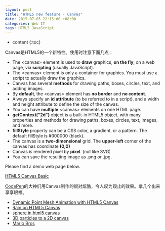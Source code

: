 ```yaml
---
layout: post
title: "HTML5 new feature - Canvas"
date: 2015-07-05 22:15:00 +08:00
categories: Web IT
tags: HTML5 JavaScript
---
```


* content
{:toc}


Canvas是HTML5的一个新特性。使用时注意下面几点：
* The &lt;canvas&gt; element is used to **draw** graphics, **on the fly**, on a web page, via **scripting** (usually JavaScript).
* The &lt;canvas&gt; element is only a container for graphics. You must use a script to actually draw the graphics.
* Canvas has several **methods** for drawing paths, boxes, circles, text, and adding images.
* By **default**, the &lt;canvas&gt; element has **no border** and **no content**.
* Always specify an **id attribute** (to be referred to in a script), and a width and height attribute to define the size of the canvas.
* You can have **multiple** &lt;canvas&gt; elements on one HTML page.
* **getContext("2d")** object is a built-in HTML5 object, with many properties and methods for drawing paths, boxes, circles, text, images, and more.
* **fillStyle** property can be a CSS color, a gradient, or a pattern. The default fillStyle is #000000 (black).
* The canvas is a **two-dimensional** grid. The **upper-left** corner of the canvas has coordinate **(0,0)**
* Canvas is rendered pixel by **pixel**. (not like SVG)
* You can save the resulting image as .png or .jpg.

Please find a demo web page below.






[HTML5 Canvas Basic](https://eastmanjian.cn/js_demo/tiy.jsp?sample=https%3A%2F%2Feastmanjian.github.io%2FHTML_CSS_Demo%2Fhtml5_canvas.html) 

[CodePen](codepen.io)的大神们用Canvas制作的很对炫酷，令人叹为观止的效果。拿几个出来享享眼福。
- [Dynamic Point Mesh Animation with HTML5 Canvas](https://codepen.io/dudleystorey/pen/NbNjjX)
- [Rain on HTML5 Canvas](https://codepen.io/ruigewaard/pen/JHDdF?q=html5+canvas&limit=all&type=type-pens)
- [sphere in html5 canvas](https://codepen.io/paultrone/pen/XbLWMj?q=html5+canvas&limit=all&type=type-pens)
- [3D particles to a 2D canvas](https://codepen.io/borian/pen/oKwGA?q=html5+canvas&limit=all&type=type-pens)
- [Mario Bros](https://codepen.io/GianlucaGuarini/pen/anwFE?limit=all&page=2&q=html5+canvas)

